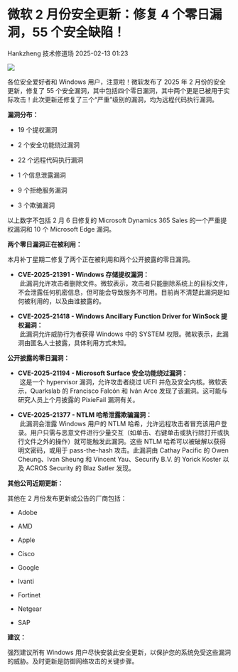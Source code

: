 #  微软 2 月份安全更新：修复 4 个零日漏洞，55 个安全缺陷！   
Hankzheng  技术修道场   2025-02-13 01:23  
  
![](https://mmbiz.qpic.cn/sz_mmbiz_png/wWBwsDOJT4ib8lIYvjOPJ3RoH81wpnA97Q7ibfYuEeibxDJFUZPpmeNdUfiaSb9IRaTWiboFCibJ7RDch2E8F2PnsQkw/640?wx_fmt=png&from=appmsg "")  
  
各位安全爱好者和 Windows 用户，注意啦！微软发布了 2025 年 2 月份的安全更新，修复了 55 个安全漏洞，其中包括四个零日漏洞，其中两个更是已被用于实际攻击！此次更新还修复了三个“严重”级别的漏洞，均为远程代码执行漏洞。  
  
**漏洞分布：**  
- 19 个提权漏洞  
  
- 2 个安全功能绕过漏洞  
  
- 22 个远程代码执行漏洞  
  
- 1 个信息泄露漏洞  
  
- 9 个拒绝服务漏洞  
  
- 3 个欺骗漏洞  
  
以上数字不包括 2 月 6 日修复的 Microsoft Dynamics 365 Sales 的一个严重提权漏洞和 10 个 Microsoft Edge 漏洞。  
  
**两个零日漏洞正在被利用：**  
  
本月补丁星期二修复了两个正在被利用和两个公开披露的零日漏洞。  
- **CVE-2025-21391 - Windows 存储提权漏洞：**  
 此漏洞允许攻击者删除文件。微软表示，攻击者只能删除系统上的目标文件，不会泄露任何机密信息，但可能会导致服务不可用。目前尚不清楚此漏洞是如何被利用的，以及由谁披露的。  
  
- **CVE-2025-21418 - Windows Ancillary Function Driver for WinSock 提权漏洞：**  
 此漏洞允许威胁行为者获得 Windows 中的 SYSTEM 权限。微软表示，此漏洞由匿名人士披露，具体利用方式未知。  
  
**公开披露的零日漏洞：**  
- **CVE-2025-21194 - Microsoft Surface 安全功能绕过漏洞：**  
 这是一个 hypervisor 漏洞，允许攻击者绕过 UEFI 并危及安全内核。微软表示，Quarkslab 的 Francisco Falcón 和 Iván Arce 发现了该漏洞。这可能与研究人员上个月披露的 PixieFail 漏洞有关。  
  
- **CVE-2025-21377 - NTLM 哈希泄露欺骗漏洞：**  
 此漏洞会泄露 Windows 用户的 NTLM 哈希，允许远程攻击者冒充该用户登录。用户只需与恶意文件进行少量交互（如单击、右键单击或执行除打开或执行文件之外的操作）就可能触发此漏洞。这些 NTLM 哈希可以被破解以获得明文密码，或用于 pass-the-hash 攻击。此漏洞由 Cathay Pacific 的 Owen Cheung、Ivan Sheung 和 Vincent Yau、Securify B.V. 的 Yorick Koster 以及 ACROS Security 的 Blaz Satler 发现。  
  
**其他公司近期更新：**  
  
其他在 2 月份发布更新或公告的厂商包括：  
- Adobe  
  
- AMD  
  
- Apple  
  
- Cisco  
  
- Google  
  
- Ivanti  
  
- Fortinet  
  
- Netgear  
  
- SAP  
  
**建议：**  
  
强烈建议所有 Windows 用户尽快安装此安全更新，以保护您的系统免受这些漏洞的威胁。及时更新是防御网络攻击的关键步骤。  
  
